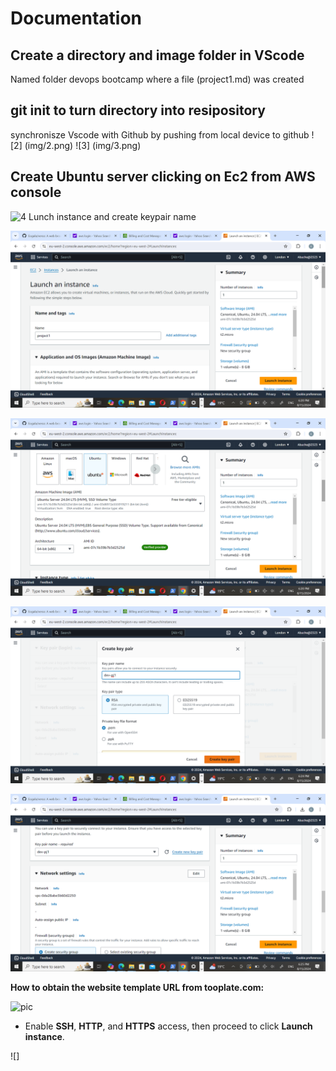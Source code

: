 # Documentation
## Create a directory and image folder in VScode
Named folder devops bootcamp where a file (project1.md) was created
## git init to turn directory into resipository


synchronisze Vscode with Github by pushing from local device to github
![2] (img/2.png)
![3] (img/3.png)
## Create Ubuntu server clicking on Ec2 from AWS console

![4](img/img4.png)
Lunch instance and create keypair name

![5](img/img5.png)

![6](img/img6.png)

![7](img/img7.png)

![7](img/img8.png)

**How to obtain the website template URL from tooplate.com:**

![pic]()

- Enable **SSH**, **HTTP**, and **HTTPS** access, then proceed to click **Launch instance**.

![]



